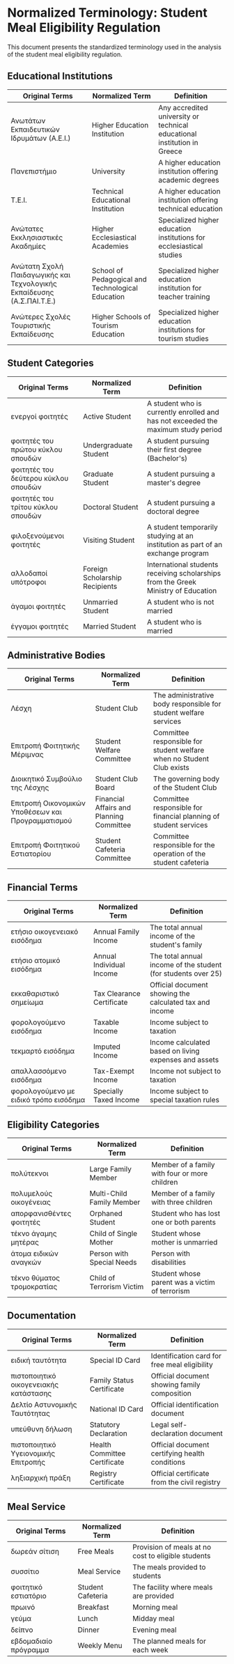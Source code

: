 # Normalized Terminology: Student Meal Eligibility Regulation

This document presents the standardized terminology used in the analysis of the student meal eligibility regulation.

## Educational Institutions

| Original Terms | Normalized Term | Definition |
|----------------|-----------------|------------|
| Ανωτάτων Εκπαιδευτικών Ιδρυμάτων (Α.Ε.Ι.) | Higher Education Institution | Any accredited university or technical educational institution in Greece |
| Πανεπιστήμιο | University | A higher education institution offering academic degrees |
| Τ.Ε.Ι. | Technical Educational Institution | A higher education institution offering technical education |
| Ανώτατες Εκκλησιαστικές Ακαδημίες | Higher Ecclesiastical Academies | Specialized higher education institutions for ecclesiastical studies |
| Ανώτατη Σχολή Παιδαγωγικής και Τεχνολογικής Εκπαίδευσης (Α.Σ.ΠΑΙ.Τ.Ε.) | School of Pedagogical and Technological Education | Specialized higher education institution for teacher training |
| Ανώτερες Σχολές Τουριστικής Εκπαίδευσης | Higher Schools of Tourism Education | Specialized higher education institutions for tourism studies |

## Student Categories

| Original Terms | Normalized Term | Definition |
|----------------|-----------------|------------|
| ενεργοί φοιτητές | Active Student | A student who is currently enrolled and has not exceeded the maximum study period |
| φοιτητές του πρώτου κύκλου σπουδών | Undergraduate Student | A student pursuing their first degree (Bachelor's) |
| φοιτητές του δεύτερου κύκλου σπουδών | Graduate Student | A student pursuing a master's degree |
| φοιτητές του τρίτου κύκλου σπουδών | Doctoral Student | A student pursuing a doctoral degree |
| φιλοξενούμενοι φοιτητές | Visiting Student | A student temporarily studying at an institution as part of an exchange program |
| αλλοδαποί υπότροφοι | Foreign Scholarship Recipients | International students receiving scholarships from the Greek Ministry of Education |
| άγαμοι φοιτητές | Unmarried Student | A student who is not married |
| έγγαμοι φοιτητές | Married Student | A student who is married |

## Administrative Bodies

| Original Terms | Normalized Term | Definition |
|----------------|-----------------|------------|
| Λέσχη | Student Club | The administrative body responsible for student welfare services |
| Επιτροπή Φοιτητικής Μέριμνας | Student Welfare Committee | Committee responsible for student welfare when no Student Club exists |
| Διοικητικό Συμβούλιο της Λέσχης | Student Club Board | The governing body of the Student Club |
| Επιτροπή Οικονομικών Υποθέσεων και Προγραμματισμού | Financial Affairs and Planning Committee | Committee responsible for financial planning of student services |
| Επιτροπή Φοιτητικού Εστιατορίου | Student Cafeteria Committee | Committee responsible for the operation of the student cafeteria |

## Financial Terms

| Original Terms | Normalized Term | Definition |
|----------------|-----------------|------------|
| ετήσιο οικογενειακό εισόδημα | Annual Family Income | The total annual income of the student's family |
| ετήσιο ατομικό εισόδημα | Annual Individual Income | The total annual income of the student (for students over 25) |
| εκκαθαριστικό σημείωμα | Tax Clearance Certificate | Official document showing the calculated tax and income |
| φορολογούμενο εισόδημα | Taxable Income | Income subject to taxation |
| τεκμαρτό εισόδημα | Imputed Income | Income calculated based on living expenses and assets |
| απαλλασσόμενο εισόδημα | Tax-Exempt Income | Income not subject to taxation |
| φορολογούμενο με ειδικό τρόπο εισόδημα | Specially Taxed Income | Income subject to special taxation rules |

## Eligibility Categories

| Original Terms | Normalized Term | Definition |
|----------------|-----------------|------------|
| πολύτεκνοι | Large Family Member | Member of a family with four or more children |
| πολυμελούς οικογένειας | Multi-Child Family Member | Member of a family with three children |
| απορφανισθέντες φοιτητές | Orphaned Student | Student who has lost one or both parents |
| τέκνο άγαμης μητέρας | Child of Single Mother | Student whose mother is unmarried |
| άτομα ειδικών αναγκών | Person with Special Needs | Person with disabilities |
| τέκνο θύματος τρομοκρατίας | Child of Terrorism Victim | Student whose parent was a victim of terrorism |

## Documentation

| Original Terms | Normalized Term | Definition |
|----------------|-----------------|------------|
| ειδική ταυτότητα | Special ID Card | Identification card for free meal eligibility |
| πιστοποιητικό οικογενειακής κατάστασης | Family Status Certificate | Official document showing family composition |
| Δελτίο Αστυνομικής Ταυτότητας | National ID Card | Official identification document |
| υπεύθυνη δήλωση | Statutory Declaration | Legal self-declaration document |
| πιστοποιητικό Υγειονομικής Επιτροπής | Health Committee Certificate | Official document certifying health conditions |
| ληξιαρχική πράξη | Registry Certificate | Official certificate from the civil registry |

## Meal Service

| Original Terms | Normalized Term | Definition |
|----------------|-----------------|------------|
| δωρεάν σίτιση | Free Meals | Provision of meals at no cost to eligible students |
| συσσίτιο | Meal Service | The meals provided to students |
| φοιτητικό εστιατόριο | Student Cafeteria | The facility where meals are provided |
| πρωινό | Breakfast | Morning meal |
| γεύμα | Lunch | Midday meal |
| δείπνο | Dinner | Evening meal |
| εβδομαδιαίο πρόγραμμα | Weekly Menu | The planned meals for each week |
